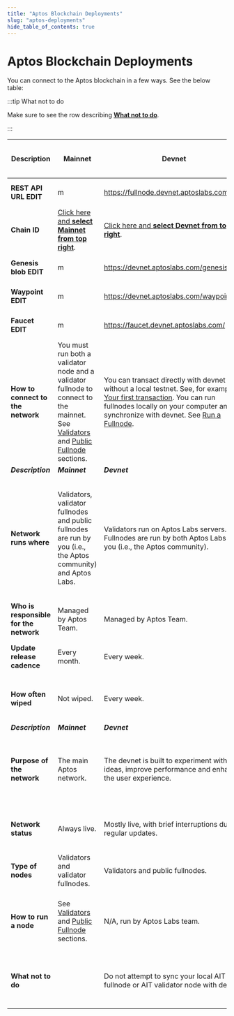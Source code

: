 ```yaml
---
title: "Aptos Blockchain Deployments"
slug: "aptos-deployments"
hide_table_of_contents: true
---
```


# Aptos Blockchain Deployments

You can connect to the Aptos blockchain in a few ways. See the below table:

:::tip What not to do

Make sure to see the row describing [**What not to do**](#what-not-to-do).

:::

|Description | Mainnet | Devnet | Long-lived Testnet | Aptos Incentivized Testnet (AIT)|
|---|---|---|---|---|
|**REST API URL EDIT**| m |https://fullnode.devnet.aptoslabs.com/v1 | https://fullnode.testnet.aptoslabs.com/v1 | Available during AIT program. |
|**Chain ID**| [Click here and **select Mainnet from top right**](https://explorer.aptoslabs.com/?network=mainnet). |[Click here and **select Devnet from top right**](https://explorer.aptoslabs.com/?network=Devnet).| [Click here and **select Testnet from top right**](https://explorer.aptoslabs.com/?network=Testnet).| Available during AIT program.|
|**Genesis blob EDIT**| m |https://devnet.aptoslabs.com/genesis.blob | https://testnet.aptoslabs.com/genesis.blob| Available during AIT program. |
|**Waypoint EDIT**| m |https://devnet.aptoslabs.com/waypoint.txt |https://github.com/aptos-labs/aptos-genesis-waypoint/tree/main/testnet| Available during AIT program.|
|**Faucet EDIT**| m |https://faucet.devnet.aptoslabs.com/ | https://faucet.testnet.aptoslabs.com/ |Available during AIT program.|
|**How to connect to the network**|You must run both a validator node and a validator fullnode to connect to the mainnet. See [Validators](/nodes/validator-node/validators) and [Public Fullnode](/nodes/full-node/public-fullnode) sections.  |You can transact directly with devnet without a local testnet. See, for example, [Your first transaction](../tutorials/first-transaction.md). You can run fullnodes locally on your computer and synchronize with devnet. See [Run a Fullnode](/nodes/full-node/public-fullnode).|See [Validators](/nodes/validator-node/validators) and [Public Fullnode](/nodes/full-node/public-fullnode) sections. | You must start both a local AIT validator node locally to connect to the AIT. Optionally, fullnodes can also be run locally and connected to AIT.|
|***Description*** | ***Mainnet*** | ***Devnet*** | ***Long-lived Testnet*** | ***AIT***|
|**Network runs where**| Validators, validator fullnodes and public fullnodes are run by you (i.e., the Aptos community) and Aptos Labs. |Validators run on Aptos Labs servers. Fullnodes are run by both Aptos Labs and you (i.e., the Aptos community).|Validators run on Aptos Labs servers. Fullnodes are run by both Aptos Labs and you (i.e., the Aptos community). | Some Validators run on Aptos servers, others are run by the Aptos community. Fullnodes are run by Aptos Labs and the community.|
|**Who is responsible for the network**| Managed by Aptos Team. |Managed by Aptos Team. | Managed by Aptos Team. | Managed by Aptos Labs and the community.|
|**Update release cadence**| Every month. |Every week. |Every 2 weeks. | Managed by Aptos Labs and the community.|
|**How often wiped**| Not wiped. |Every week.| Not wiped. | Wiped permanently after AIT program concludes.|
|***Description*** | ***Mainnet*** | ***Devnet*** | ***Long-lived Testnet*** |  ***AIT***|
|**Purpose of the network**| The main Aptos network. |The devnet is built to experiment with new ideas, improve performance and enhance the user experience.| | For executing the Aptos Incentivized Testnet programs for the community.|
|**Network status**| Always live. |Mostly live, with brief interruptions during regular updates. |Mostly live, with brief interruptions during regular updates. | Live only during Incentivized Testnet drives. |
|**Type of nodes** |Validators and validator fullnodes. |Validators and public fullnodes. | Validators and public fullnodes. | Validators and validator fullnodes.|
|**How to run a node**| See [Validators](/nodes/validator-node/validators) and [Public Fullnode](/nodes/full-node/public-fullnode) sections.  |N/A, run by Aptos Labs team. |See [Validators](/nodes/validator-node/validators) and [Public Fullnode](/nodes/full-node/public-fullnode) sections. | See the node deployment guides published during AIT program.|
|<span id="what-not-to-do">**What not to do**</span>||Do not attempt to sync your local AIT fullnode or AIT validator node with devnet. | Make sure you deploy your local AIT fullnode, AIT validator node and AIT validator fullnode in the test mode, and follow the instructions in the node deployment guides published during AIT program.|


